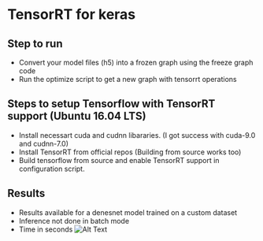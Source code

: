 # TensorRT for keras
## Step to run
 - Convert your model files (h5) into a frozen graph using the freeze graph code
 - Run the optimize script to get a new graph with tensorrt operations 
 
## Steps to setup Tensorflow with TensorRT support (Ubuntu 16.04 LTS)
- Install necessart cuda and cudnn libararies. (I got success with cuda-9.0 and cudnn-7.0)
- Install TensorRT from official repos (Building from source works too)
- Build tensorflow from source and enable TensorRT support in configuration script.

## Results
- Results available for a denesnet model trained on a custom dataset
- Inference not done in batch mode
- Time in seconds
![Alt Text](https://github.com/srihari-humbarwadi/TensorRT-for-keras/blob/master/results_densenet.jpeg)
